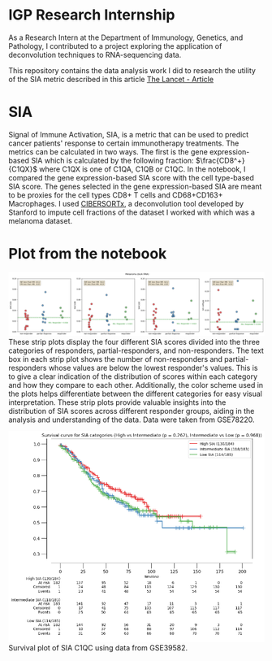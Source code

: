 # IGP Research Internship
As a Research Intern at the Department of Immunology, Genetics, and Pathology, I contributed to a project exploring the application of deconvolution techniques to RNA-sequencing data.

This repository contains the data analysis work I did to research the utility of the SIA metric described in this article [The Lancet - Article](https://www.thelancet.com/journals/ebiom/article/PIIS2352-3964(23)00017-8/fulltext#:~:text=By%20combining%20the%20prognostic%20information,%2Dof%2Dart%20immune%20score.)

# SIA 
Signal of Immune Activation, SIA, is a metric that can be used to predict cancer patients' response to certain immunotherapy treatments. The metrics can be calculated in two ways. The first is the gene expression-based SIA which is calculated by the following fraction:
$\frac{CD8^+}{C1QX}$
where C1QX is one of C1QA, C1QB or C1QC. In the notebook, I compared the gene expression-based SIA score with the cell type-based SIA score. The genes selected in the gene expression-based SIA are meant to be proxies for the cell types CD8+ T cells and CD68+CD163+ Macrophages. I used [CIBERSORTx](https://cibersortx.stanford.edu/), a deconvolution tool developed by Stanford to impute cell fractions of the dataset I worked with which was a melanoma dataset. 

# Plot from the notebook
![plot](images/fig_5_plot.png)
These strip plots display the four different SIA scores divided into the three categories of responders, partial-responders, and non-responders. The text box in each strip plot shows the number of non-responders and partial-responders whose values are below the lowest responder's values. This is to give a clear indication of the distribution of scores within each category and how they compare to each other. Additionally, the color scheme used in the plots helps differentiate between the different categories for easy visual interpretation. These strip plots provide valuable insights into the distribution of SIA scores across different responder groups, aiding in the analysis and understanding of the data. Data were taken from GSE78220.

![plot](images/SIA_C1QC.png)
Survival plot of SIA C1QC using data from GSE39582. 


